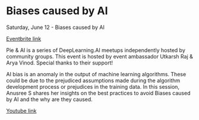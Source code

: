 # Biases caused by AI

Saturday, June 12 - Biases caused by AI


[Eventbrite link](https://www.eventbrite.com/e/pie-ai-kochi-biases-caused-by-ai-tickets-158486963775)


Pie & AI is a series of DeepLearning.AI meetups independently hosted by community groups. This event is hosted by event ambassador Utkarsh Raj & Arya Vinod. Special thanks to their support!

AI bias is an anomaly in the output of machine learning algorithms. 
These could be due to the prejudiced assumptions made during the algorithm development process or prejudices in the training data.
In this session, Anusree S shares her insights on  the best practices to avoid  Biases caused by AI and the why are they caused.


[Youtube link]()

